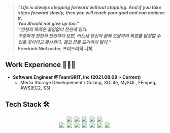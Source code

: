 > ***“Life is always stepping forward without stopping. And if you take steps forward slowly, then you will reach your goal and can achieve it.  
> You Should not give up too.”  
> “인생의 목적은 끊임없이 전진에 있다.  
> 꾸준하게 천천히 전진하다 보면, 어느새 당신의 꿈에 도달하여 목표를 달성할 수 있을 것이라고 확신한다. 결코 꿈을 포기하지 말라.”***  
> **Friedrich Nietzsche, 프리드리히 니체**

## Work Experience 🧑🏻‍💻
- **Software Engineer @TeamGRIT, Inc (2021.08.09 ~ Current)**
  - Media Storage Developement / Golang, SQLite, MySQL, FFmpeg, AWS(EC2, S3)

## Tech Stack 🛠
<p align = "center">
  <img src="https://img.shields.io/badge/Go-00ADD8?style=flat-square&logo=Go&logoColor=white"/>&nbsp 
  <img src="https://img.shields.io/badge/Vue.js-4FC08D?style=flat-square&logo=Vue.js&logoColor=white"/>&nbsp   
  <img src="https://img.shields.io/badge/JavaScript-F7DF1E?style=flat-square&logo=javascript&logoColor=white">&nbsp
  <img src="https://img.shields.io/badge/Rust-000000?style=flat-square&logo=rust&logoColor=white"/>&nbsp   
  <img src="https://img.shields.io/badge/CSS3-1572B6?style=flat-square&logo=css3&logoColor=white"/>&nbsp   
  <br>
  <img src="https://img.shields.io/badge/MySQL-4479A1?style=flat-square&logo=MySQL&logoColor=white"/></a>&nbsp 
  <img src="https://img.shields.io/badge/SQLite-003B57?style=flat-square&logo=sqlite&logoColor=white"/></a>&nbsp  
  <img src="https://img.shields.io/badge/AWS EC2-FF8C00?style=flat-square&logo=amazon ec2&logoColor=white"/></a>&nbsp 
  <img src="https://img.shields.io/badge/AWS S3-569A31?style=flat-square&logo=amazon s3&logoColor=white"/></a>&nbsp   
  <img src="https://img.shields.io/badge/GitHub Actions-2088FF?style=flat-square&logo=github actions&logoColor=white"/></a>&nbsp  
  <img src="https://img.shields.io/badge/Docker-2496ED?style=flat-square&logo=docker&logoColor=white"/></a>&nbsp  
  <img src="https://img.shields.io/badge/Slack Bot-4A154B?style=flat-square&logo=slack&logoColor=white"/></a>&nbsp  
</p>
